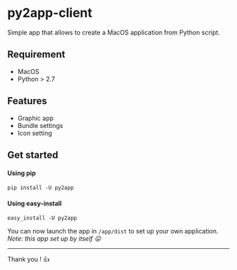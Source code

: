 # py2app-client

Simple app that allows to create a MacOS application from Python script.

## Requirement

* MacOS
* Python > 2.7

## Features

* Graphic app
* Bundle settings
* Icon setting

## Get started

#### Using pip
```
pip install -U py2app
```
#### Using easy-install
```
easy_install -U py2app
```

You can now launch the app in `/app/dist` to set up your own application.
_Note: this app set up by itself :stuck_out_tongue:_

***

Thank you ! :thumbsup:
